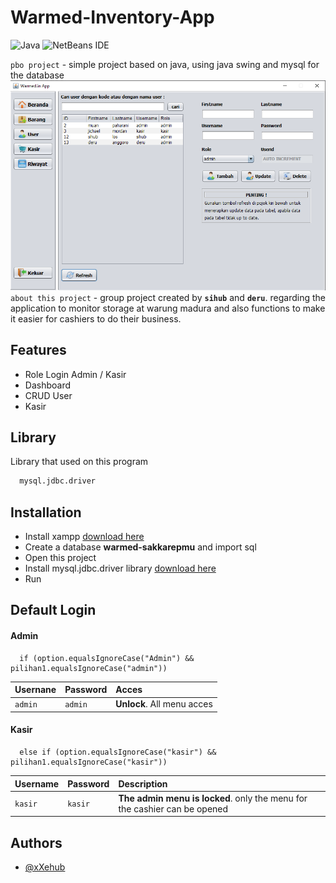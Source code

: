
# Warmed-Inventory-App
![Java](https://img.shields.io/badge/java-%23ED8B00.svg?style=for-the-badge&logo=openjdk&logoColor=white)
![NetBeans IDE](https://img.shields.io/badge/NetBeansIDE-1B6AC6.svg?style=for-the-badge&logo=apache-netbeans-ide&logoColor=white)

` pbo project ` - simple project based on java, using java swing and mysql for the database
![alt text](https://raw.githubusercontent.com/xXehub/warmed-inventory-app/main/screenshot/panel_user.png)
` about this project ` - group project created by **` sihub `** and **` deru `**. regarding the application to monitor storage at warung madura and also functions to make it easier for cashiers to do their business. 

## Features

- Role Login Admin / Kasir
- Dashboard
- CRUD User
- Kasir


## Library

Library that used on this program

```bash
  mysql.jdbc.driver
```


## Installation

- Install xampp [download here](https://www.apachefriends.org/download.html)
- Create a database **warmed-sakkarepmu** and import sql
- Open this project 
- Install mysql.jdbc.driver library [download here](https://www.cdata.com/kb/tech/mysql-jdbc-netbeans.rst)
- Run 

## Default Login

#### Admin

```http
  if (option.equalsIgnoreCase("Admin") && pilihan1.equalsIgnoreCase("admin")) 
```

| Usernane | Password     | Acces                |
| :-------- | :------- | :------------------------- |
| `admin` | `admin` | **Unlock**. All menu acces  |

#### Kasir 

```http
  else if (option.equalsIgnoreCase("kasir") && pilihan1.equalsIgnoreCase("kasir"))
```

| Username | Password     | Description                       |
| :-------- | :------- | :-------------------------------- |
| `kasir`      | `kasir` | **The admin menu is locked**. only the menu for the cashier can be opened|





## Authors

- [@xXehub](https://www.github.com/xXehub)

